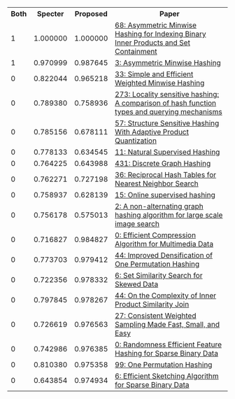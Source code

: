 <html><table><tr>
<th>Both</th>
<th>Specter</th>
<th>Proposed</th>
<th>Paper</th>
</tr>
<tr>
<td>1</td>
<td>1.000000</td>
<td>1.000000</td>
<td><a href="https://www.semanticscholar.org/paper/24a2ea22767022dbfb7d162049549e5c8352c4ef">68: Asymmetric Minwise Hashing for Indexing Binary Inner Products and Set Containment</a></td>
</tr>
<tr>
<td>1</td>
<td>0.970999</td>
<td>0.987645</td>
<td><a href="https://www.semanticscholar.org/paper/34791c7cd7a2a60040adb870e9153b76f63ff284">3: Asymmetric Minwise Hashing</a></td>
</tr>
<tr>
<td>0</td>
<td>0.822044</td>
<td>0.965218</td>
<td><a href="https://www.semanticscholar.org/paper/8b1aa504c80d713572f05986ab7f8ba55a836e77">33: Simple and Efficient Weighted Minwise Hashing</a></td>
</tr>
<tr>
<td>0</td>
<td>0.789380</td>
<td>0.758936</td>
<td><a href="https://www.semanticscholar.org/paper/9a110c56e363ccf5a80fc38f42ecca4087b4baa1">273: Locality sensitive hashing: A comparison of hash function types and querying mechanisms</a></td>
</tr>
<tr>
<td>0</td>
<td>0.785156</td>
<td>0.678111</td>
<td><a href="https://www.semanticscholar.org/paper/5f46b44cd78b05c56d7ebd492711731301ed46e0">57: Structure Sensitive Hashing With Adaptive Product Quantization</a></td>
</tr>
<tr>
<td>0</td>
<td>0.778133</td>
<td>0.634545</td>
<td><a href="https://www.semanticscholar.org/paper/c692b35981d5689da52cccc5a0644971562190db">11: Natural Supervised Hashing</a></td>
</tr>
<tr>
<td>0</td>
<td>0.764225</td>
<td>0.643988</td>
<td><a href="https://www.semanticscholar.org/paper/67a2a783ef4bda774876c37bf9826341e33017f9">431: Discrete Graph Hashing</a></td>
</tr>
<tr>
<td>0</td>
<td>0.762271</td>
<td>0.727198</td>
<td><a href="https://www.semanticscholar.org/paper/fef1b8bdb4e7a84a10403b3113921ad677d58de5">36: Reciprocal Hash Tables for Nearest Neighbor Search</a></td>
</tr>
<tr>
<td>0</td>
<td>0.758937</td>
<td>0.628139</td>
<td><a href="https://www.semanticscholar.org/paper/ee72ecd4190216ab876583770cad3b05440b053d">15: Online supervised hashing</a></td>
</tr>
<tr>
<td>0</td>
<td>0.756178</td>
<td>0.575013</td>
<td><a href="https://www.semanticscholar.org/paper/43fba5fa4b3aa729428d1a1e08d84d79233c801e">2: A non-alternating graph hashing algorithm for large scale image search</a></td>
</tr>
<tr>
<td>0</td>
<td>0.716827</td>
<td>0.984827</td>
<td><a href="https://www.semanticscholar.org/paper/728289662df69ce716f1db9e7ed4f9d498cc0f88">0: Efficient Compression Algorithm for Multimedia Data</a></td>
</tr>
<tr>
<td>0</td>
<td>0.773703</td>
<td>0.979412</td>
<td><a href="https://www.semanticscholar.org/paper/1b16571a4bbdcb916b250d3640e683700de143b8">44: Improved Densification of One Permutation Hashing</a></td>
</tr>
<tr>
<td>0</td>
<td>0.722356</td>
<td>0.978332</td>
<td><a href="https://www.semanticscholar.org/paper/947729c7e627bc1e0109896b91effcaeab112867">6: Set Similarity Search for Skewed Data</a></td>
</tr>
<tr>
<td>0</td>
<td>0.797845</td>
<td>0.978267</td>
<td><a href="https://www.semanticscholar.org/paper/2219b1f38742d5e84165a5bda47afb90b5b7394b">44: On the Complexity of Inner Product Similarity Join</a></td>
</tr>
<tr>
<td>0</td>
<td>0.726619</td>
<td>0.976563</td>
<td><a href="https://www.semanticscholar.org/paper/26f03040cd2c82f1e1c4283a2b37b4d6deb9e4ed">27: Consistent Weighted Sampling Made Fast, Small, and Easy</a></td>
</tr>
<tr>
<td>0</td>
<td>0.742986</td>
<td>0.976385</td>
<td><a href="https://www.semanticscholar.org/paper/4e8958f2d53e33cca000d97fb9960246ace64aab">0: Randomness Efficient Feature Hashing for Sparse Binary Data</a></td>
</tr>
<tr>
<td>0</td>
<td>0.810380</td>
<td>0.975358</td>
<td><a href="https://www.semanticscholar.org/paper/a25ffed05d66950ee3ca99ce0625621d5d104d87">99: One Permutation Hashing</a></td>
</tr>
<tr>
<td>0</td>
<td>0.643854</td>
<td>0.974934</td>
<td><a href="https://www.semanticscholar.org/paper/98f33dfcd0158ad245276b1eb2fd424cef6f966a">6: Efficient Sketching Algorithm for Sparse Binary Data</a></td>
</tr>
</table></html>
